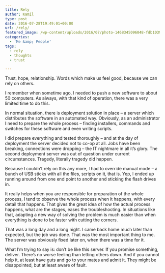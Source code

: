 ```yaml
---
title: Rely
author: Kamil
type: post
date: 2016-07-28T19:49:01+00:00
url: /rely/
featured_image: /wp-content/uploads/2016/07/photo-1468345096048-fdb10393b472.jpg
categories:
  - 'Me &amp; People'
tags:
  - rely
  - thoughts
  - trust

---
```

Trust, hope, relationship. Words which make us feel good, because we can rely on others.

I remember when sometime ago, I needed to push a new software to about 50 computers. As always, with that kind of operation, there was a very limited time to do this.

In normal situation, there is deployment solution in place &#8211; a server which distributes the software in an automated way. Obviously, as an administrator I need to prepare the whole process &#8211; finding installers, commands and switches for these software and even writing scripts.

I did prepare everything and tested thoroughly &#8211; and at the day of deployment the server decided not to co-op at all. Jobs have been breaking, connections were dropping &#8211; the IT nightmare in all it&#8217;s glory. The second deployment server was out of question under current circumstances. Tragedy, literally tragedy did happen.

Because I couldn&#8217;t rely on this any more, I had to override manual mode &#8211; a bunch of USB sticks with all the files, scripts on it, that is. Yep, I ended up running around from one end point to another and sticking the flash drives in.

It really helps when you are responsible for preparation of the whole process, I tend to observe the whole process when it happens, with every detail that happens. That gives the great idea of how the actual process happens, what are the stages, eases the troubleshooting. In situations like that, adapting a new way of solving the problem is much easier than when everything is done to be faster with cutting the corners.

That was a long day and a long night. I came back home much later than expected, but the job was done. That was the most important thing to me. The server was obviously fixed later on, when there was a time for it.

What I&#8217;m trying to say is: don&#8217;t be like this server. If you promise something, deliver. There&#8217;s no worse feeling than letting others down. And if you cannot help it, at least have guts and go to your mates and admit it. They might be disappointed, but at least aware of fault.